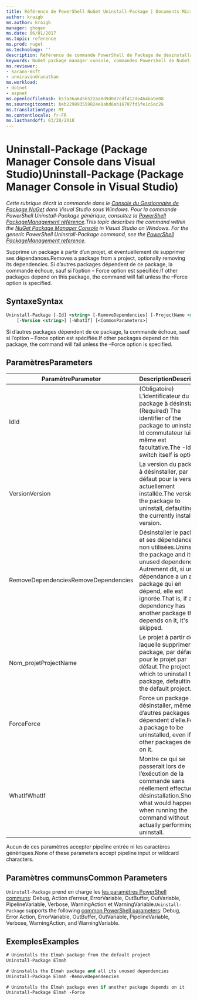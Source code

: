 ```yaml
---
title: Référence de PowerShell NuGet Uninstall-Package | Documents Microsoft
author: kraigb
ms.author: kraigb
manager: ghogen
ms.date: 06/01/2017
ms.topic: reference
ms.prod: nuget
ms.technology: ''
description: Référence de commande PowerShell de Package de désinstallation de la Console du Gestionnaire de Package NuGet dans Visual Studio.
keywords: NuGet package manager console, commandes Powershell de NuGet, référence NuGet Powershell, Package de désinstallation
ms.reviewer:
- karann-msft
- unniravindranathan
ms.workload:
- dotnet
- aspnet
ms.openlocfilehash: b53a36a6456522aa0d9d0d7cdf412de464ba9e08
ms.sourcegitcommit: beb229893559824e8abd6ab16707fd5fe1c6ac26
ms.translationtype: MT
ms.contentlocale: fr-FR
ms.lasthandoff: 03/28/2018
---
```

# <a name="uninstall-package-package-manager-console-in-visual-studio"></a><span data-ttu-id="171d3-104">Uninstall-Package (Package Manager Console dans Visual Studio)</span><span class="sxs-lookup"><span data-stu-id="171d3-104">Uninstall-Package (Package Manager Console in Visual Studio)</span></span>

<span data-ttu-id="171d3-105">*Cette rubrique décrit la commande dans le [Console du Gestionnaire de Package NuGet](package-manager-console.md) dans Visual Studio sous Windows. Pour la commande PowerShell Uninstall-Package générique, consultez la [PowerShell PackageManagement référence](/powershell/module/packagemanagement/?view=powershell-6).*</span><span class="sxs-lookup"><span data-stu-id="171d3-105">*This topic describes the command within the [NuGet Package Manager Console](package-manager-console.md) in Visual Studio on Windows. For the generic PowerShell Uninstall-Package command, see the [PowerShell PackageManagement reference](/powershell/module/packagemanagement/?view=powershell-6).*</span></span>

<span data-ttu-id="171d3-106">Supprime un package à partir d’un projet, et éventuellement de supprimer ses dépendances.</span><span class="sxs-lookup"><span data-stu-id="171d3-106">Removes a package from a project, optionally removing its dependencies.</span></span> <span data-ttu-id="171d3-107">Si d’autres packages dépendent de ce package, la commande échoue, sauf si l’option – Force option est spécifiée.</span><span class="sxs-lookup"><span data-stu-id="171d3-107">If other packages depend on this package, the command will fail unless the –Force option is specified.</span></span>

## <a name="syntax"></a><span data-ttu-id="171d3-108">Syntaxe</span><span class="sxs-lookup"><span data-stu-id="171d3-108">Syntax</span></span>

```ps
Uninstall-Package [-Id] <string> [-RemoveDependencies] [-ProjectName <string>] [-Force]
    [-Version <string>] [-WhatIf] [<CommonParameters>]
```

<span data-ttu-id="171d3-109">Si d’autres packages dépendent de ce package, la commande échoue, sauf si l’option – Force option est spécifiée.</span><span class="sxs-lookup"><span data-stu-id="171d3-109">If other packages depend on this package, the command will fail unless the –Force option is specified.</span></span>

## <a name="parameters"></a><span data-ttu-id="171d3-110">Paramètres</span><span class="sxs-lookup"><span data-stu-id="171d3-110">Parameters</span></span>

| <span data-ttu-id="171d3-111">Paramètre</span><span class="sxs-lookup"><span data-stu-id="171d3-111">Parameter</span></span> | <span data-ttu-id="171d3-112">Description</span><span class="sxs-lookup"><span data-stu-id="171d3-112">Description</span></span> |
| --- | --- |
| <span data-ttu-id="171d3-113">Id</span><span class="sxs-lookup"><span data-stu-id="171d3-113">Id</span></span> | <span data-ttu-id="171d3-114">(Obligatoire) L’identificateur du package à désinstaller.</span><span class="sxs-lookup"><span data-stu-id="171d3-114">(Required) The identifier of the package to uninstall.</span></span> <span data-ttu-id="171d3-115">-Id commutateur lui-même est facultative.</span><span class="sxs-lookup"><span data-stu-id="171d3-115">The -Id switch itself is optional.</span></span> |
| <span data-ttu-id="171d3-116">Version</span><span class="sxs-lookup"><span data-stu-id="171d3-116">Version</span></span> | <span data-ttu-id="171d3-117">La version du package à désinstaller, par défaut pour la version actuellement installée.</span><span class="sxs-lookup"><span data-stu-id="171d3-117">The version of the package to uninstall, defaulting to the currently installed version.</span></span> |
| <span data-ttu-id="171d3-118">RemoveDependencies</span><span class="sxs-lookup"><span data-stu-id="171d3-118">RemoveDependencies</span></span> | <span data-ttu-id="171d3-119">Désinstaller le package et ses dépendances non utilisées.</span><span class="sxs-lookup"><span data-stu-id="171d3-119">Uninstall the package and its unused dependencies.</span></span> <span data-ttu-id="171d3-120">Autrement dit, si une dépendance a un autre package qui en dépend, elle est ignorée.</span><span class="sxs-lookup"><span data-stu-id="171d3-120">That is, if any dependency has another package that depends on it, it's skipped.</span></span> |
| <span data-ttu-id="171d3-121">Nom_projet</span><span class="sxs-lookup"><span data-stu-id="171d3-121">ProjectName</span></span> | <span data-ttu-id="171d3-122">Le projet à partir de laquelle supprimer le package, par défaut pour le projet par défaut.</span><span class="sxs-lookup"><span data-stu-id="171d3-122">The project from which to uninstall the package, defaulting to the default project.</span></span> |
| <span data-ttu-id="171d3-123">Force</span><span class="sxs-lookup"><span data-stu-id="171d3-123">Force</span></span> | <span data-ttu-id="171d3-124">Force un package à désinstaller, même si d’autres packages dépendent d’elle.</span><span class="sxs-lookup"><span data-stu-id="171d3-124">Forces a package to be uninstalled, even if other packages depend on it.</span></span> |
| <span data-ttu-id="171d3-125">WhatIf</span><span class="sxs-lookup"><span data-stu-id="171d3-125">WhatIf</span></span> | <span data-ttu-id="171d3-126">Montre ce qui se passerait lors de l’exécution de la commande sans réellement effectuer la désinstallation.</span><span class="sxs-lookup"><span data-stu-id="171d3-126">Shows what would happen when running the command without actually performing the uninstall.</span></span> |

<span data-ttu-id="171d3-127">Aucun de ces paramètres accepter pipeline entrée ni les caractères génériques.</span><span class="sxs-lookup"><span data-stu-id="171d3-127">None of these parameters accept pipeline input or wildcard characters.</span></span>

## <a name="common-parameters"></a><span data-ttu-id="171d3-128">Paramètres communs</span><span class="sxs-lookup"><span data-stu-id="171d3-128">Common Parameters</span></span>

<span data-ttu-id="171d3-129">`Uninstall-Package` prend en charge les [les paramètres PowerShell communs](http://go.microsoft.com/fwlink/?LinkID=113216): Debug, Action d’erreur, ErrorVariable, OutBuffer, OutVariable, PipelineVariable, Verbose, WarningAction et WarningVariable.</span><span class="sxs-lookup"><span data-stu-id="171d3-129">`Uninstall-Package` supports the following [common PowerShell parameters](http://go.microsoft.com/fwlink/?LinkID=113216): Debug, Error Action, ErrorVariable, OutBuffer, OutVariable, PipelineVariable, Verbose, WarningAction, and WarningVariable.</span></span>

## <a name="examples"></a><span data-ttu-id="171d3-130">Exemples</span><span class="sxs-lookup"><span data-stu-id="171d3-130">Examples</span></span>

```ps
# Uninstalls the Elmah package from the default project
Uninstall-Package Elmah

# Uninstalls the Elmah package and all its unused dependencies
Uninstall-Package Elmah -RemoveDependencies 

# Uninstalls the Elmah package even if another package depends on it
Uninstall-Package Elmah -Force
```
